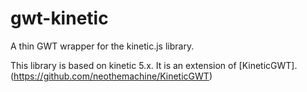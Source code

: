 gwt-kinetic
===========

A thin GWT wrapper for the kinetic.js library.

This library is based on kinetic 5.x. It is an extension of [KineticGWT].(https://github.com/neothemachine/KineticGWT)
